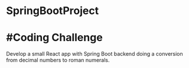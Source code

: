 # SpringBootProject

#Coding Challenge
===============


Develop a small React app with
Spring Boot backend doing a conversion from decimal numbers to roman numerals.